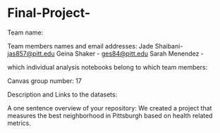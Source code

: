 # Final-Project-
Team name: 

Team members names and email addresses: 
Jade Shaibani- jas857@pitt.edu
Geina Shaker - ges84@pitt.edu
Sarah Menendez - 

which individual analysis notebooks belong to which team members: 

Canvas group number: 
17 

Description and Links to the datasets:

A one sentence overview of your repository: We created a project that measures the best neighborhood in Pittsburgh based on health related metrics. 